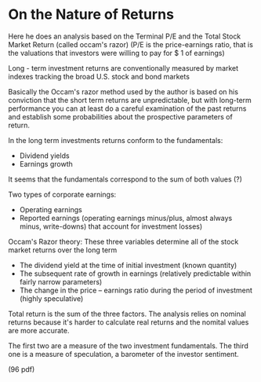 # On the Nature of Returns

Here he does an analysis based on the Terminal P/E and the Total Stock Market Return (called occam's razor) (P/E is the price-earnings ratio, that is the valuations that investors were willing to pay for $ 1 of earnings)

Long - term investment returns are conventionally measured by market indexes tracking the broad U.S. stock and bond markets

Basically the Occam's razor method used by the author is based on his conviction that the short term returns are unpredictable, but with long-term performance you can at least do a careful examination of the past returns and establish some probabilities about the prospective parameters of return.

In the long term investments returns conform to the fundamentals:

* Dividend yields
* Earnings growth

It seems that the fundamentals correspond to the sum of both values (?)

Two types of corporate earnings:

* Operating earnings
* Reported earnings (operating earnings minus/plus, almost always minus, write-downs) that account for investment losses)

Occam's Razor theory: These three variables determine all of the stock market returns over the long term

* The dividend yield at the time of initial investment (known quantity)
* The subsequent rate of growth in earnings (relatively predictable within fairly narrow parameters)
* The change in the price – earnings ratio during the period of investment (highly speculative)

Total return is the sum of the three factors. The analysis relies on nominal returns because it's harder to calculate real returns and the nomital values are more accurate.

The first two are a measure of the two investment fundamentals. The third one is a measure of speculation, a barometer of the investor sentiment.

(96 pdf)
